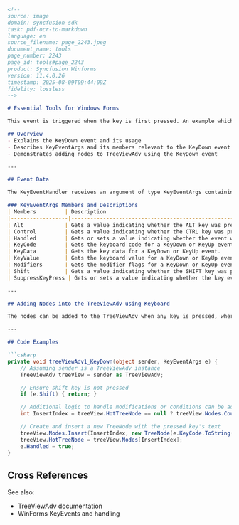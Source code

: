```markdown
<!--
source: image
domain: syncfusion-sdk
task: pdf-ocr-to-markdown
language: en
source_filename: page_2243.jpeg
document_name: tools
page_number: 2243
page_id: tools#page_2243
product: Syncfusion Winforms
version: 11.4.0.26
timestamp: 2025-08-09T09:44:09Z
fidelity: lossless
-->

# Essential Tools for Windows Forms

This event is triggered when the key is first pressed. An example which uses the KeyDown event is as follows.

## Overview
- Explains the KeyDown event and its usage
- Describes KeyEventArgs and its members relevant to the KeyDown event
- Demonstrates adding nodes to TreeViewAdv using the KeyDown event

---

## Event Data

The KeyEventHandler receives an argument of type KeyEventArgs containing data related to this event. The following KeyEventArgs members provide information specific to this event.

### KeyEventArgs Members and Descriptions
| Members         | Description                                                                                         |
|------------------|-----------------------------------------------------------------------------------------------------|
| Alt             | Gets a value indicating whether the ALT key was pressed.                                          |
| Control         | Gets a value indicating whether the CTRL key was pressed.                                        |
| Handled         | Gets or sets a value indicating whether the event was handled.                                   |
| KeyCode         | Gets the keyboard code for a KeyDown or KeyUp event.                                             |
| KeyData         | Gets the key data for a KeyDown or KeyUp event.                                                   |
| KeyValue        | Gets the keyboard value for a KeyDown or KeyUp event.                                             |
| Modifiers       | Gets the modifier flags for a KeyDown or KeyUp event. The flags indicate which combination of CTRL, SHIFT, and ALT keys was pressed. |
| Shift           | Gets a value indicating whether the SHIFT key was pressed.                                        |
| SuppressKeyPress | Gets or sets a value indicating whether the key event should be passed on to the underlying control. |

---

## Adding Nodes into the TreeViewAdv using Keyboard

The nodes can be added to the TreeViewAdv when any key is pressed, whereby the text of the node reflects the key that has been used for adding the node, by using the following code in the TreeViewAdv KeyDown event handler.

---

## Code Examples

```csharp
private void treeViewAdv1_KeyDown(object sender, KeyEventArgs e) {
    // Assuming sender is a TreeViewAdv instance
    TreeViewAdv treeView = sender as TreeViewAdv;

    // Ensure shift key is not pressed
    if (e.Shift) { return; }

    // Additional logic to handle modifications or conditions can be added here
    int InsertIndex = treeView.HotTreeNode == null ? treeView.Nodes.Count : treeView.HotTreeNode.Index + 1;

    // Create and insert a new TreeNode with the pressed key's text
    treeView.Nodes.Insert(InsertIndex, new TreeNode(e.KeyCode.ToString()));
    treeView.HotTreeNode = treeView.Nodes[InsertIndex];
    e.Handled = true;
}
```

## Cross References
See also:
- TreeViewAdv documentation
- WinForms KeyEvents and handling

<!-- tags: [WinForms, KeyDown, KeyEventArgs, TreeViewAdv] keywords: [KeyEventHandler, KeyboardInputHandling, NodeInsertion, KeyModifiers, ALT, CTRL, SHIFT] -->
```